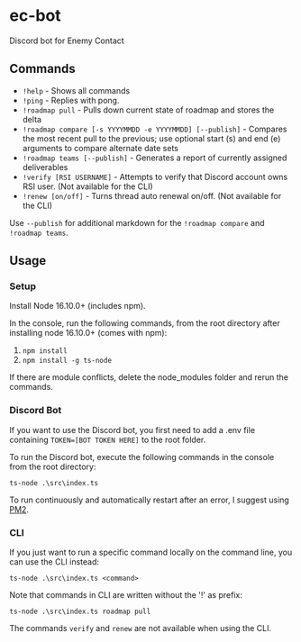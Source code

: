 # ec-bot
Discord bot for Enemy Contact

## Commands
- `!help` - Shows all commands
- `!ping` - Replies with pong.
- `!roadmap pull` - Pulls down current state of roadmap and stores the delta
- `!roadmap compare [-s YYYYMMDD -e YYYYMMDD] [--publish]` - Compares the most recent pull to the previous; use optional start (s) and end (e) arguments to compare alternate date sets
- `!roadmap teams [--publish]` - Generates a report of currently assigned deliverables
- `!verify [RSI USERNAME]` - Attempts to verify that Discord account owns RSI user. (Not available for the CLI)
- `!renew [on/off]` - Turns thread auto renewal on/off. (Not available for the CLI)

Use `--publish` for additional markdown for the `!roadmap compare` and `!roadmap teams`.


## Usage
### Setup
Install Node 16.10.0+ (includes npm).

In the console, run the following commands, from the root directory after installing node 16.10.0+ (comes with npm):
1. `npm install`
2. `npm install -g ts-node`

If there are module conflicts, delete the node_modules folder and rerun the commands. 

### Discord Bot
If you want to use the Discord bot, you first need to add a .env file containing `TOKEN=[BOT TOKEN HERE]` to the root folder.

To run the Discord bot, execute the following commands in the console from the root directory:

`ts-node .\src\index.ts`

To run continuously and automatically restart after an error, I suggest using [PM2](https://pm2.keymetrics.io/).

### CLI
If you just want to run a specific command locally on the command line, you can use the CLI instead:

`ts-node .\src\index.ts <command>`

Note that commands in CLI are written without the '!' as prefix:

`ts-node .\src\index.ts roadmap pull`

The commands `verify` and `renew` are not available when using the CLI.
